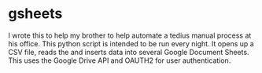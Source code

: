 # gsheets

I wrote this to help my brother to help automate a tedius manual process at his office. This python script is intended to be run every night. It opens up a CSV file, reads the and inserts data into several Google Document Sheets. This uses the Google Drive API and OAUTH2 for user authentication.  
